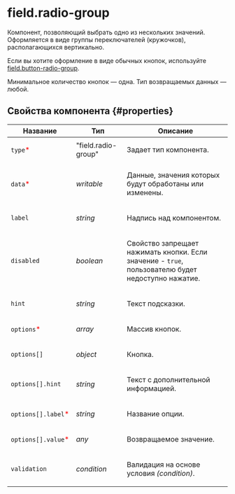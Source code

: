 # field.radio-group

Компонент, позволяющий выбрать одно из нескольких значений. Оформляется в виде группы переключателей (кружочков), располагающихся вертикально.

Если вы хотите оформление в виде обычных кнопок, используйте [field.button-radio-group](field.button-radio-group.md).

Минимальное количество кнопок — одна. Тип возвращаемых данных — любой.

## Свойства компонента {#properties}

| Название                                            | Тип                 | Описание                                                                                                  |
| --------------------------------------------------- | ------------------- | --------------------------------------------------------------------------------------------------------- |
| `type`<span style="color: red">\*</span>            | "field.radio-group" | <p>Задает тип компонента.</p>                                                                             |
| `data`<span style="color: red">\*</span>            | _writable_          | <p>Данные, значения которых будут обработаны или изменены.</p>                                            |
| `label`                                             | _string_            | <p>Надпись над компонентом.</p>                                                                           |
| `disabled`                                          | _boolean_           | <p>Свойство запрещает нажимать кнопки. Если значение - `true`, пользователю будет недоступно нажатие.</p> |
| `hint`                                              | _string_            | <p>Текст подсказки.</p>                                                                                   |
| `options`<span style="color: red">\*</span>         | _array_             | <p>Массив кнопок.</p>                                                                                     |
| `options[]`                                         | _object_            | <p>Кнопка.</p>                                                                                            |
| `options[].hint`                                    | _string_            | <p>Текст с дополнительной информацией.</p>                                                                |
| `options[].label`<span style="color: red">\*</span> | _string_            | <p>Название опции.</p>                                                                                    |
| `options[].value`<span style="color: red">\*</span> | _any_               | <p>Возвращаемое значение.</p>                                                                             |
| `validation`                                        | _condition_         | <p>Валидация на основе условия <em>(condition)</em>.</p>                                                  |
